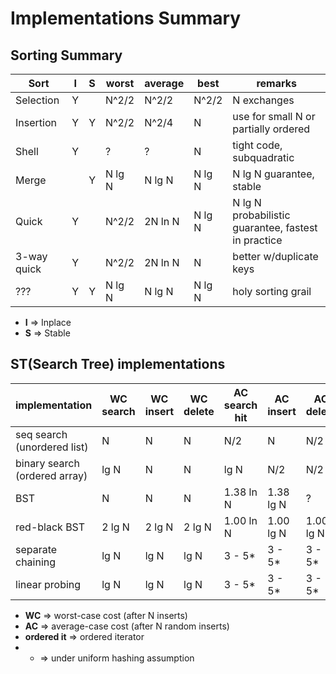 # Implementations Summary


## Sorting Summary    
    
| Sort        | I | S | worst  | average | best    | remarks    
| ----------- | - | - | ------ | ------- | ------- | --------------------    
| Selection   | Y |   | N^2/2  |   N^2/2 |   N^2/2 | N exchanges    
| Insertion   | Y | Y | N^2/2  |   N^2/4 |       N | use for small N or partially ordered    
| Shell       | Y |   |     ?  |       ? |       N | tight code, subquadratic     
| Merge       |   | Y | N lg N |  N lg N |  N lg N | N lg N guarantee, stable     
| Quick       | Y |   | N^2/2  | 2N ln N |  N lg N | N lg N probabilistic guarantee, fastest in practice     
| 3-way quick | Y |   | N^2/2  | 2N ln N |       N | better w/duplicate keys    
| ???         | Y | Y | N lg N |  N lg N |  N lg N | holy sorting grail     
    
* **I** => Inplace
* **S** => Stable

## ST(Search Tree) implementations

| implementation                | WC search | WC insert | WC delete | AC search hit | AC insert | AC delete | ordered it? | key i/f
| --------------                | --------- | --------- | --------- | ------------- | --------- | --------- | ----------- | -------
| seq search (unordered list)   |   N       |      N    |      N    |       N/2     |   N       |    N/2    |     no      | equals()
| binary search (ordered array) |  lg N     |      N    |      N    |      lg N     |  N/2      |    N/2    |    yes      | compareTo()
| BST                           |   N       |      N    |      N    |    1.38 ln N  | 1.38 lg N |     ?     |    yes      | compareTo()
| red-black BST                 | 2 lg N    |    2 lg N |    2 lg N |    1.00 ln N  | 1.00 lg N | 1.00 lg N |    yes      | compareTo()
| separate chaining             |   lg N    |      lg N |      lg N |    3 - 5*     | 3 - 5*    | 3 - 5*    |     no      | equals()
| linear probing                |   lg N    |      lg N |      lg N |    3 - 5*     | 3 - 5*    | 3 - 5*    |     no      | equals()

* **WC** => worst-case cost (after N inserts)
* **AC** => average-case cost (after N random inserts)
* **ordered it** => ordered iterator
* * => under uniform hashing assumption
